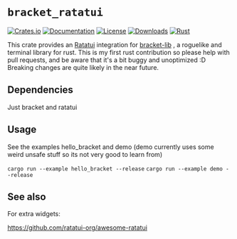 
# `bracket_ratatui`

[![Crates.io](https://img.shields.io/crates/v/bracket_ratatui.svg)](https://crates.io/crates/bracket_ratatui)
[![Documentation](https://docs.rs/bracket_ratatui/badge.svg)](https://docs.rs/bracket_ratatui/0.1.2/bracket_ratatui/)
[![License](https://img.shields.io/badge/license-MIT-blue.svg)](https://github.com/bracketengine/bracket/blob/master/LICENSE)
[![Downloads](https://img.shields.io/crates/d/bracket_ratatui.svg)](https://crates.io/crates/bracket_ratatui)
[![Rust](https://github.com/gold-silver-copper/bracket_ratatui/workflows/CI/badge.svg)](https://github.com/gold-silver-copper/bracket_ratatui/actions)

This crate provides an [Ratatui](https://github.com/ratatui-org/ratatui) integration for  [bracket-lib](https://github.com/amethyst/bracket-lib) , a roguelike and terminal library for rust.
This is my first rust contribution so please help with pull requests, and be aware that it's a bit buggy and unoptimized :D Breaking changes are quite likely in the near future.


## Dependencies

Just bracket and ratatui

## Usage

See the examples hello_bracket and demo (demo currently uses some weird unsafe stuff so its not very good to learn from)

`cargo run --example hello_bracket --release`
`cargo run --example demo --release`

## See also

For extra widgets:

https://github.com/ratatui-org/awesome-ratatui

